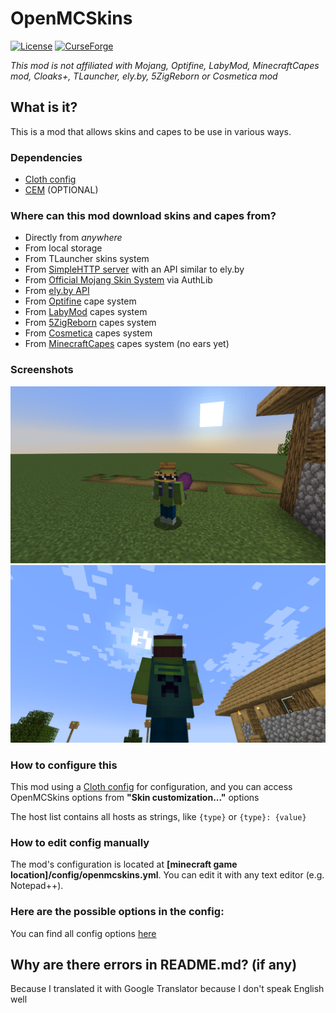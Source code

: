 # OpenMCSkins

[![License](https://img.shields.io/badge/License-Apache%202.0-blue.svg)](https://opensource.org/licenses/Apache-2.0)
[![CurseForge](https://cf.way2muchnoise.eu/versions/620015_latest.svg)](https://www.curseforge.com/minecraft/mc-mods/openmcskins)

*This mod is not affiliated with Mojang, Optifine, LabyMod, MinecraftCapes mod, Cloaks+, TLauncher, ely.by, 5ZigReborn
or Cosmetica mod*

## What is it?

This is a mod that allows skins and capes to be use in various ways.

### Dependencies

* [Cloth config](https://www.curseforge.com/minecraft/mc-mods/cloth-config)
* [CEM](https://www.curseforge.com/minecraft/mc-mods/custom-entity-models-cem) (OPTIONAL)

### Where can this mod download skins and capes from?

* Directly from *anywhere*
* From local storage
* From TLauncher skins system
* From [SimpleHTTP server](./server/) with an API similar to ely.by
* From [Official Mojang Skin System](https://wiki.vg/Mojang_API#UUID_to_Profile_and_Skin.2FCape) via AuthLib
* From [ely.by API](https://docs.ely.by/en/skins-system.html)
* From [Optifine](https://optifine.net/home) cape system
* From [LabyMod](https://www.labymod.net/en) capes system
* From [5ZigReborn](https://5zigreborn.eu/) capes system
* From [Cosmetica](https://cosmetica.cc/) capes system
* From [MinecraftCapes](https://minecraftcapes.net/) capes system (no ears yet)

### Screenshots

![Cloaks+ cosmetics](./screenshots/1.png)
![Custom capes](./screenshots/2.png)

### How to configure this

This mod using a [Cloth config](https://www.curseforge.com/minecraft/mc-mods/cloth-config) for configuration, and you
can access OpenMCSkins options from **"Skin customization..."** options

The host list contains all hosts as strings, like ``{type}`` or ``{type}: {value}``

### How to edit config manually

The mod's configuration is located at **[minecraft game location]/config/openmcskins.yml**. You can edit it with any
text editor (e.g. Notepad++).

### Here are the possible options in the config:

You can find all config options [here](./docs/CONFIG.md)

## Why are there errors in README.md? (if any)

Because I translated it with Google Translator because I don't speak English well
